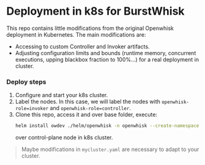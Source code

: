 # Deployment in k8s for BurstWhisk

This repo contains little modifications from the original Openwhisk deployment in Kubernetes. The main modifications are:

 - Accessing to custom Controller and Invoker artifacts.
 - Adjusting configuration limits and bounds (runtime memory, concurrent executions, upping blackbox fraction to 100%...) for a real deployment in cluster.


### Deploy steps

1. Configure and start your k8s cluster.
2. Label the nodes. In this case, we will label the nodes with `openwhisk-role=invoker` and `openwhisk-role=controller`.
3. Clone this repo, access it and over base folder, execute:
    ```bash 
   helm install owdev ./helm/openwhisk -n openwhisk --create-namespace -f mycluster.yaml
    ```
   over control-plane node in k8s cluster.

> Maybe modifications in `mycluster.yaml` are necessary to adapt to your cluster.
